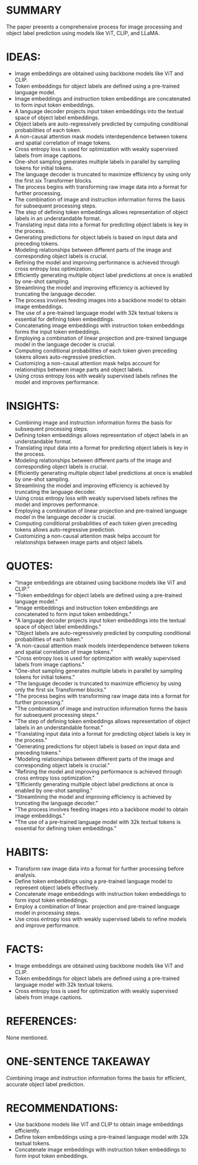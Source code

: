 # SUMMARY
The paper presents a comprehensive process for image processing and object label prediction using models like ViT, CLIP, and LLaMA.

# IDEAS:
- Image embeddings are obtained using backbone models like ViT and CLIP.
- Token embeddings for object labels are defined using a pre-trained language model.
- Image embeddings and instruction token embeddings are concatenated to form input token embeddings.
- A language decoder projects input token embeddings into the textual space of object label embeddings.
- Object labels are auto-regressively predicted by computing conditional probabilities of each token.
- A non-causal attention mask models interdependence between tokens and spatial correlation of image tokens.
- Cross entropy loss is used for optimization with weakly supervised labels from image captions.
- One-shot sampling generates multiple labels in parallel by sampling tokens for initial tokens.
- The language decoder is truncated to maximize efficiency by using only the first six Transformer blocks.
- The process begins with transforming raw image data into a format for further processing.
- The combination of image and instruction information forms the basis for subsequent processing steps.
- The step of defining token embeddings allows representation of object labels in an understandable format.
- Translating input data into a format for predicting object labels is key in the process.
- Generating predictions for object labels is based on input data and preceding tokens.
- Modeling relationships between different parts of the image and corresponding object labels is crucial.
- Refining the model and improving performance is achieved through cross entropy loss optimization.
- Efficiently generating multiple object label predictions at once is enabled by one-shot sampling.
- Streamlining the model and improving efficiency is achieved by truncating the language decoder.
- The process involves feeding images into a backbone model to obtain image embeddings.
- The use of a pre-trained language model with 32k textual tokens is essential for defining token embeddings.
- Concatenating image embeddings with instruction token embeddings forms the input token embeddings.
- Employing a combination of linear projection and pre-trained language model in the language decoder is crucial.
- Computing conditional probabilities of each token given preceding tokens allows auto-regressive prediction.
- Customizing a non-causal attention mask helps account for relationships between image parts and object labels.
- Using cross entropy loss with weakly supervised labels refines the model and improves performance.

# INSIGHTS:
- Combining image and instruction information forms the basis for subsequent processing steps.
- Defining token embeddings allows representation of object labels in an understandable format.
- Translating input data into a format for predicting object labels is key in the process.
- Modeling relationships between different parts of the image and corresponding object labels is crucial.
- Efficiently generating multiple object label predictions at once is enabled by one-shot sampling.
- Streamlining the model and improving efficiency is achieved by truncating the language decoder.
- Using cross entropy loss with weakly supervised labels refines the model and improves performance.
- Employing a combination of linear projection and pre-trained language model in the language decoder is crucial.
- Computing conditional probabilities of each token given preceding tokens allows auto-regressive prediction.
- Customizing a non-causal attention mask helps account for relationships between image parts and object labels.

# QUOTES:
- "Image embeddings are obtained using backbone models like ViT and CLIP."
- "Token embeddings for object labels are defined using a pre-trained language model."
- "Image embeddings and instruction token embeddings are concatenated to form input token embeddings."
- "A language decoder projects input token embeddings into the textual space of object label embeddings."
- "Object labels are auto-regressively predicted by computing conditional probabilities of each token."
- "A non-causal attention mask models interdependence between tokens and spatial correlation of image tokens."
- "Cross entropy loss is used for optimization with weakly supervised labels from image captions."
- "One-shot sampling generates multiple labels in parallel by sampling tokens for initial tokens."
- "The language decoder is truncated to maximize efficiency by using only the first six Transformer blocks."
- "The process begins with transforming raw image data into a format for further processing."
- "The combination of image and instruction information forms the basis for subsequent processing steps."
- "The step of defining token embeddings allows representation of object labels in an understandable format."
- "Translating input data into a format for predicting object labels is key in the process."
- "Generating predictions for object labels is based on input data and preceding tokens."
- "Modeling relationships between different parts of the image and corresponding object labels is crucial."
- "Refining the model and improving performance is achieved through cross entropy loss optimization."
- "Efficiently generating multiple object label predictions at once is enabled by one-shot sampling."
- "Streamlining the model and improving efficiency is achieved by truncating the language decoder."
- "The process involves feeding images into a backbone model to obtain image embeddings."
- "The use of a pre-trained language model with 32k textual tokens is essential for defining token embeddings."

# HABITS:
- Transform raw image data into a format for further processing before analysis.
- Define token embeddings using a pre-trained language model to represent object labels effectively.
- Concatenate image embeddings with instruction token embeddings to form input token embeddings.
- Employ a combination of linear projection and pre-trained language model in processing steps.
- Use cross entropy loss with weakly supervised labels to refine models and improve performance.

# FACTS:
- Image embeddings are obtained using backbone models like ViT and CLIP.
- Token embeddings for object labels are defined using a pre-trained language model with 32k textual tokens.
- Cross entropy loss is used for optimization with weakly supervised labels from image captions.

# REFERENCES:
None mentioned.

# ONE-SENTENCE TAKEAWAY
Combining image and instruction information forms the basis for efficient, accurate object label prediction.

# RECOMMENDATIONS:
- Use backbone models like ViT and CLIP to obtain image embeddings efficiently.
- Define token embeddings using a pre-trained language model with 32k textual tokens.
- Concatenate image embeddings with instruction token embeddings to form input token embeddings.